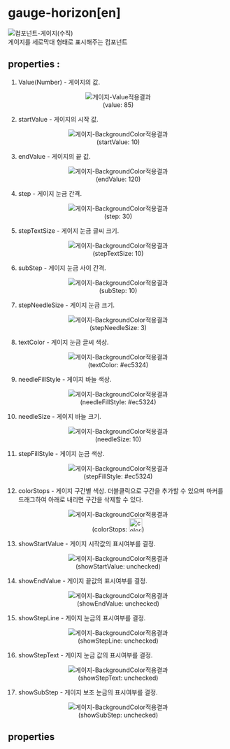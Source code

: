 # gauge-horizon[en]
![컴포넌트-게이지(수직)][gauge-vertical-01]  
게이지를 세로막대 형태로 표시해주는 컴포넌트

## properties :  

1. Value(Number) - 게이지의 값.  
<figure style="text-align: center;">

![게이지-Value적용결과][gauge-vertical-02]  
<figurecaption>(value: 85)</figurecaption>
</figure>

2. startValue - 게이지의 시작 값.  
<figure style="text-align: center;">

![게이지-BackgroundColor적용결과][gauge-vertical-03]  
<figurecaption>(startValue: 10)</figurecaption>
</figure>

3. endValue - 게이지의 끝 값.  
<figure style="text-align: center;">

![게이지-BackgroundColor적용결과][gauge-vertical-04]  
<figurecaption>(endValue: 120)</figurecaption>
</figure>

4. step - 게이지 눈금 간격.  
<figure style="text-align: center;">

![게이지-BackgroundColor적용결과][gauge-vertical-05]  
<figurecaption>(step: 30)</figurecaption>
</figure>

5. stepTextSize - 게이지 눈금 글씨 크기.  
<figure style="text-align: center;">

![게이지-BackgroundColor적용결과][gauge-vertical-06]  
<figurecaption>(stepTextSize: 10)</figurecaption>
</figure>

6. subStep - 게이지 눈금 사이 간격.  
<figure style="text-align: center;">

![게이지-BackgroundColor적용결과][gauge-vertical-07]  
<figurecaption>(subStep: 10)</figurecaption>
</figure>

7. stepNeedleSize - 게이지 눈금 크기.
<figure style="text-align: center;">

![게이지-BackgroundColor적용결과][gauge-vertical-08]  
<figurecaption>(stepNeedleSize: 3)</figurecaption>
</figure>

8. textColor - 게이지 눈금 글씨 색상.  
<figure style="text-align: center;">

![게이지-BackgroundColor적용결과][gauge-vertical-09]  
<figurecaption>(textColor: #ec5324)</figurecaption>
</figure>

9. needleFillStyle - 게이지 바늘 색상.  
<figure style="text-align: center;">

![게이지-BackgroundColor적용결과][gauge-vertical-10]  
<figurecaption>(needleFillStyle: #ec5324)</figurecaption>
</figure>

10. needleSize - 게이지 바늘 크기.
<figure style="text-align: center;">

![게이지-BackgroundColor적용결과][gauge-vertical-11]  
<figurecaption>(needleSize: 10)</figurecaption>
</figure>

11. stepFillStyle - 게이지 눈금 색상.  
<figure style="text-align: center;">

![게이지-BackgroundColor적용결과][gauge-vertical-12]  
<figurecaption>(stepFillStyle: #ec5324)</figurecaption>
</figure>

12. colorStops - 게이지 구간별 색상. 더블클릭으로 구간을 추가할 수 있으며 마커를 드래그하여 아래로 내리면 구간을 삭제할 수 있다.  
<figure style="text-align: center;">

![게이지-BackgroundColor적용결과][gauge-vertical-13]  
<figurecaption>(colorStops: <img src="../images/color-stops-value.png" height="30" alt="color stops">)</figurecaption>
</figure>

13. showStartValue - 게이지 시작값의 표시여부를 결정.  
<figure style="text-align: center;">

![게이지-BackgroundColor적용결과][gauge-vertical-14]  
<figurecaption>(showStartValue: unchecked)</figurecaption>
</figure>

14. showEndValue - 게이지 끝값의 표시여부를 결정.  
<figure style="text-align: center;">

![게이지-BackgroundColor적용결과][gauge-vertical-15]  
<figurecaption>(showEndValue: unchecked)</figurecaption>
</figure>

15. showStepLine - 게이지 눈금의 표시여부를 결정.  
<figure style="text-align: center;">

![게이지-BackgroundColor적용결과][gauge-vertical-16]  
<figurecaption>(showStepLine: unchecked)</figurecaption>
</figure>

16. showStepText - 게이지 눈금 값의 표시여부를 결정.  
<figure style="text-align: center;">

![게이지-BackgroundColor적용결과][gauge-vertical-17]  
<figurecaption>(showStepText: unchecked)</figurecaption>
</figure>

17. showSubStep - 게이지 보조 눈금의 표시여부를 결정.  
<figure style="text-align: center;">

![게이지-BackgroundColor적용결과][gauge-vertical-18]  
<figurecaption>(showSubStep: unchecked)</figurecaption>
</figure>


[gauge-vertical-01]: ../images/gauge-vertical-01.png
[gauge-vertical-02]: ../images/gauge-vertical-02.png
[gauge-vertical-03]: ../images/gauge-vertical-03.png
[gauge-vertical-04]: ../images/gauge-vertical-04.png
[gauge-vertical-05]: ../images/gauge-vertical-05.png
[gauge-vertical-06]: ../images/gauge-vertical-06.png
[gauge-vertical-07]: ../images/gauge-vertical-07.png
[gauge-vertical-08]: ../images/gauge-vertical-08.png
[gauge-vertical-09]: ../images/gauge-vertical-09.png
[gauge-vertical-10]: ../images/gauge-vertical-10.png
[gauge-vertical-11]: ../images/gauge-vertical-11.png
[gauge-vertical-12]: ../images/gauge-vertical-12.png
[gauge-vertical-13]: ../images/gauge-vertical-13.png
[gauge-vertical-14]: ../images/gauge-vertical-14.png
[gauge-vertical-15]: ../images/gauge-vertical-15.png
[gauge-vertical-16]: ../images/gauge-vertical-16.png
[gauge-vertical-17]: ../images/gauge-vertical-17.png
[gauge-vertical-18]: ../images/gauge-vertical-18.png
## properties
